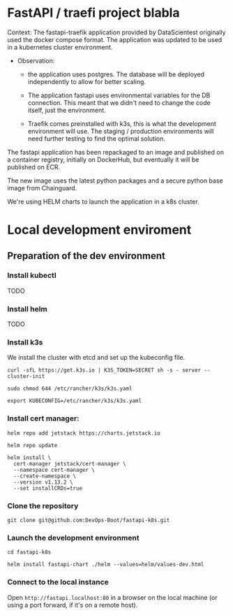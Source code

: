 # FastAPI / traefi project blabla

Context: The fastapi-traefik application provided by DataScientest
originally used the docker compose format. The application was updated
to be used in a kubernetes cluster environment.

* Observation:

  * the application uses postgres. The database will be deployed independently to allow for better scaling.

  * The application fastapi uses environmental variables for the DB connection. This meant that we didn't need to change the code itself, just the environment.

  * Traefik comes preinstalled with k3s, this is what the development environment will use. The staging / production environments will need further testing to find the optimal solution.

The fastapi application has been repackaged to an image and published on a container registry, initially on DockerHub, but eventually it will be published on ECR.

The new image uses the latest python packages and a secure
python base image from Chainguard.

We're using HELM charts to launch the application in a k8s cluster. 



# Local development enviroment

## Preparation of the dev environment

### Install kubectl
TODO

### Install helm
TODO

### Install k3s

We install the cluster with etcd and set up the kubeconfig file.

```
curl -sfL https://get.k3s.io | K3S_TOKEN=SECRET sh -s - server --cluster-init

sudo chmod 644 /etc/rancher/k3s/k3s.yaml

export KUBECONFIG=/etc/rancher/k3s/k3s.yaml
```

### Install cert manager:

```
helm repo add jetstack https://charts.jetstack.io

helm repo update
```

```
helm install \
  cert-manager jetstack/cert-manager \
  --namespace cert-manager \
  --create-namespace \
  --version v1.13.2 \
  --set installCRDs=true
```

### Clone the repository

```
git clone git@github.com:DevOps-Boot/fastapi-k8s.git
```

### Launch the development environment

```
cd fastapi-k8s

helm install fastapi-chart ./helm --values=helm/values-dev.html
```

### Connect to the local instance

Open `http://fastapi.localhost:80` in a browser on the local machine (or using a port forward, if it's on a remote host).

